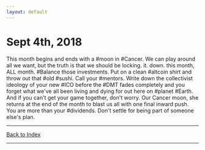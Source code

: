 ```yaml
---
layout: default
---
```

# Sept 4th, 2018
This month begins and ends with a #moon in #Cancer. We can play around all we want, but the truth is that we should be locking. it. down. this month, ALL month. #Balance those investments. Put on a clean #altcoin shirt and throw out that #old #sushi. Call your #mentors. Write down the collectivist ideology of your new #ICO before the #DMT fades completely and you forget what we've all been living and dying for out here on #planet #Earth.  And if you can't get your game together, don't worry. Our Cancer moon,  she returns at the end of the month to blast us all with one final  inward push. You are more than your #dividends. Don't settle for being part of someone else's plan.

* * *
[Back to Index](acw.html)
* * *
